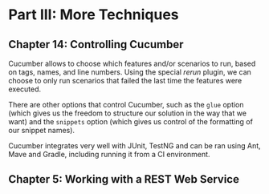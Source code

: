 # Part III: More Techniques

## Chapter 14: Controlling Cucumber

Cucumber allows to choose which features and/or scenarios to run, based on tags, names, and line numbers. Using the special *rerun* plugin, we can choose to only run scenarios that failed the last time the features were executed.

There are other options that control Cucumber, such as the `glue` option (which gives us the freedom to structure our solution in the way that we want) and the `snippets` option (which gives us control of the formatting of our snippet names).

Cucumber integrates very well with JUnit, TestNG and can be ran using Ant, Mave and Gradle, including running it from a CI environment.

## Chapter 5: Working with a REST Web Service
